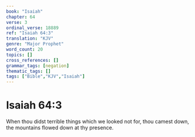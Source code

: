 ```yaml
---
book: "Isaiah"
chapter: 64
verse: 3
ordinal_verse: 18889
ref: "Isaiah 64:3"
translation: "KJV"
genre: "Major Prophet"
word_count: 20
topics: []
cross_references: []
grammar_tags: [negation]
thematic_tags: []
tags: ["Bible","KJV","Isaiah"]
---
```


# Isaiah 64:3

When thou didst terrible things which we looked not for, thou camest down, the mountains flowed down at thy presence.
